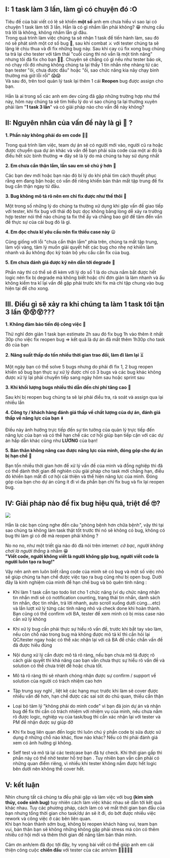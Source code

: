 ## I: 1 task làm 3 lần, làm gì có chuyện đó :O
Tiêu đề của bài viết có lẽ sẽ khiến **một số** anh em chưa hiểu vì sao lại có chuyện 1 task làm tới 3 lần.
Hẳn là có gì nhầm lẫn phải không? 😁 nhưng cầu trả lời là không, không nhầm lẫn gì đâu. <br>
Trong quá trình làm việc chúng ta sẽ nhận 1 task để tiến hành làm, sau đó nó sẽ phát sinh một cơ số bug 🐞, sau khi combat ⚔️ với tester chúng ta sẽ lặng lẽ chịu thua và đi fix những bug này. Sau khi cay cú fix xong bug chúng ta trả lại cho tester với tâm thái "cuối cùng thì nó vẫn là một tính năng" nhưng tôi đã fix cho bạn 😤😤. Chuyện sẽ chẳng có gì nếu như tester báo ok, nó chạy rồi đó nhưng không chúng ta lại thấy 1 tin nhắn nhẹ nhàng từ các bạn tester "ôi, chưa được đâu" hoặc "ối, sao chức năng kia nãy chạy bình thường mà giờ lỗi rồi" 😱😱<br>
Và sau đó, trên tool quản lý task lại thêm 1 cái **Reopen** bug được assign cho bạn.

Hẳn là ai trong số các anh em dev cũng đã gặp những trường hợp như thế này, hôm nay chúng ta sẽ tìm hiểu lý do vì sao chúng ta lại thường xuyên phải làm "**1 task 3 lần**" và có giải pháp nào cho vấn đề này không?

## II: Nguyên nhân của vấn đề này là gì :thinking: ?
**1.  Phần này không phải do em code** 🤷‍♂️

Trong quá trình làm việc, team dự án sẽ có người mới vào, người cũ ra hoặc được chuyển qua dự án khác và vấn đề bạn phải sửa code của một ai đó là điều hết sức bình thường => đây sẽ là lý do mà chúng ta hay sử dụng nhất

**2. Em chưa cẩn thận lắm, lần sau em sẽ chú ý hơn** 🥺

Các bạn dev mới hoặc bạn nào đó bí lý do khi phải tìm cách thuyết phục rằng em đang bận hoặc có vấn đề riêng khiến bản thân mất tập trung để fix bug cẩn thận ngay từ đầu.

**3. Bug không mô tả rõ nên em chỉ fix được như thế thôi** 😤

Một trong số những lý do chúng ta thường xử dụng khi gặp vấn đề giao tiếp với tester, khi fix bug với thái độ bực dọc không bằng lòng dễ xảy ra trường hợp tester nói thế nào chúng ta fix thế ấy và chẳng bao giờ để tâm đến vấn đề thực sự của cái bug đó là gì.

**4. Em đọc chưa kĩ yêu cầu nên fix thiếu case này** 😦

Cũng giống với lỗi "chưa cẩn thận lắm" phía trên, chúng ta mất tập trung, làm vội vàng, tâm lý muốn giải quyết hết các bug cho nhẹ nợ khiến làm nhanh và ẩu không đọc kỹ toàn bộ yêu cầu cần fix của bug.

**5. Em chưa đánh giá được kỹ nên dẫn tới degrade** 😬

Phần này thì có thể sẽ đi kèm với lý do số 1 là do chưa nắm bắt được hết logic nên fix bị degrade mà không biết hoặc chỉ đơn giản là làm nhanh và ẩu không kiểm tra kĩ lại vấn đề gặp phải trước khi fix mà chỉ tập chung vào bug hiện tại để cho xong.

## III. Điều gì sẽ xảy ra khi chúng ta làm 1 task tới tận 3 lần 😵😵😵??? 

**1. Không đảm bảo tiến độ công việc** :calendar: 

Thử nghĩ đơn giản 1 task bạn estimate 2h sau đó fix bug 1h vào thêm ít nhất 30p cho việc fix reopen bug => kết quả là dự án đã mất thêm 1h30p cho task đó của bạn

**2. Năng suất thấp do tốn nhiều thời gian trao đổi, làm đi làm lại** ⏳️

Một ngày bạn có thể solve 5 bugs nhưng do phải đi fix 1, 2 bug reopen khiến số bug bạn thực sự xử lý được chỉ có 3 bugs và các bug khác không được xử lý lại phải chuyển tiếp sang ngày hôm sau hoặc sprint sau

**3. Khi khối lượng bugs nhiều thì dẫn đến chi phí tăng cao** :money_with_wings: 

Sau khi bị reopen bug chúng ta sẽ lại phải điều tra, rà soát và assign qua lại nhiều lần

**4. Công ty / khách hàng đánh giá thấp về chất lượng của dự án, đánh giá thấp về năng lực của bạn** ⬇️

Điều này ảnh hưởng trực tiếp đến sự tin tưởng của quản lý trực tiếp đến năng lực của bạn và có thể hạn chế các cơ hội giúp bạn tiếp cận với các dự án hấp dẫn khác cũng như **LƯƠNG** của bạn!

**5. Bản thân không nâng cao được năng lực của mình, đóng góp cho dự án bị hạn chế** 🤕

Bạn tốn nhiều thời gian hơn để xử lý vấn đề của mình và đồng nghiệp thì đã có thể dành thời gian để nghiên cứu giải pháp cho task mới chẳng hạn, điều đó khiến bạn mất đi cơ hội cải thiện và thể hiện năng lực của mình. Đóng góp của bạn cho dự án cũng ít đi vì đa phần bạn chỉ fix bug và fix lại reopen bug.

## IV: Giải pháp nào để fix bug hiệu quả, triệt để 🙄?

![](https://images.viblo.asia/a976d58a-03b1-4aaa-8cf5-f6d0e2863ff0.png)

Hẳn là các bạn cũng nghe đến câu "phòng bệnh hơn chữa bệnh", vậy thì tại sao chúng ta không làm task thật tốt trước thì nó sẽ không có bug, không có bug thì làm gì có để mà reopen phải không ?

No no no, như một triết gia nào đó đã nói trên internet: *cờ bạc, người không chơi là người thắng* à nhầm 😁 <br>
**"Viết code, người không viết là người không gặp bug, người viết code là người luôn tạo ra bug!"**

Vậy nên anh em luôn biết rằng code của mình sẽ có bug và một số việc nhỏ sẽ giúp chúng ta hạn chế được việc tạo ra bug cũng như bị open bug.
Dưới đây là kinh nghiệm của mình để hạn chế bug và bỏ quên tính năng :

+ Khi làm 1 task cần tạo todo list cho 1 chức năng (ví dụ chức năng nhận tin nhắn mới sẽ có notification counting, trạng thái tin nhắn, danh sách tin nhắn, đọc tin nhắn, trả lời nhanh, auto scroll xuống dưới cùng....etc) và lần lượt xử lý từng các tính năng nhỏ và check done khi hoàn thành. Bạn cũng có thể confirm với BA, tester để xem mình có bị miss case nào cần xử lý không

+ Khi xử lý bug cần phải thực sự hiểu rõ vấn đề, trước khi bắt tay vào làm, nếu còn chỗ nào trong bug mà không được mô tả kĩ thì cần hỏi lại QC/tester ngay hoặc có thể xác nhận lại với cả BA để chắc chắn vấn đề đã được hiểu đúng<br> 

+ Nội dung xử lý cần được mô tả rõ ràng, nếu bạn chưa mô tả được rõ cách giải quyết thì khả năng cao bạn vẫn chưa thực sự hiểu rõ vấn đề và solution có thể chưa triệt để hoặc chưa tốt.

+ Mô tả rõ ràng thì sẽ nhanh chóng nhận được sự confirm / support về solution của người có trách nhiệm cao hơn		

+ Tập trung suy nghĩ , liệt kê các hạng mục trước khi làm sẽ cover được nhiều vấn đề hơn, hạn chế được các sai sót do chủ quan, thiếu cẩn thận		

+ Loại bỏ tâm lý "không phải do mình code" vì bạn đã join dự án và nhận bug để fix thì cần có trách nhiệm với nhiệm vụ của mình, nếu chưa nắm rõ được logic, nghiệp vụ của task/bug thì cần xác nhận lại với tester và PM để nhận được sự giúp đỡ

+ Khi fix bug liên quan đến logic thì luôn chú ý phần code bị sửa được sử dụng ở những chỗ nào khác, flow nào khác? Nếu có thì phải đánh giá xem có ảnh hưởng gì không.

+ Self test và mô tả lại các testcase bạn đã tự check. Khi thời gian gấp thì phần này có thể nhờ tester hỗ trợ bạn . Tuy nhiên bạn vẫn cần phải có những quan điểm riêng, vì nhiều khi tester không nắm được hết logic bên dưới nên không thể cover hết.

## V:  kết luận
Nhìn chung tất cả chúng ta đều phải gặp và làm việc với bug **(kim sinh thủy, code sinh bug)**  tuy nhiên cách làm việc khác nhau sẽ dẫn tới kết quả khác nhau. Tuy các phương pháp, cách làm có vẻ mất thời gian ban đầu của bạn nhưng tổng thời gian cho task/dự án sẽ ít đi, do bớt được nhiều việc rework và công việc ở các bên liên quan. <br>
Khi bạn hoàn thành sớm bug, không bị reopen khách hàng vui, team bạn vui, bản thân bạn sẽ không những không gặp phải stress mà còn có thêm nhiều cơ hội mới và thêm thời gian để nâng tầm bản thân mình.

Cảm ơn anh/em đã đọc tới đây, hy vọng bài viết có thể giúp anh em cải thiện công cuộc **chiến đấu** với tester của các anh/em 🤣🤣🤣🤣🤣